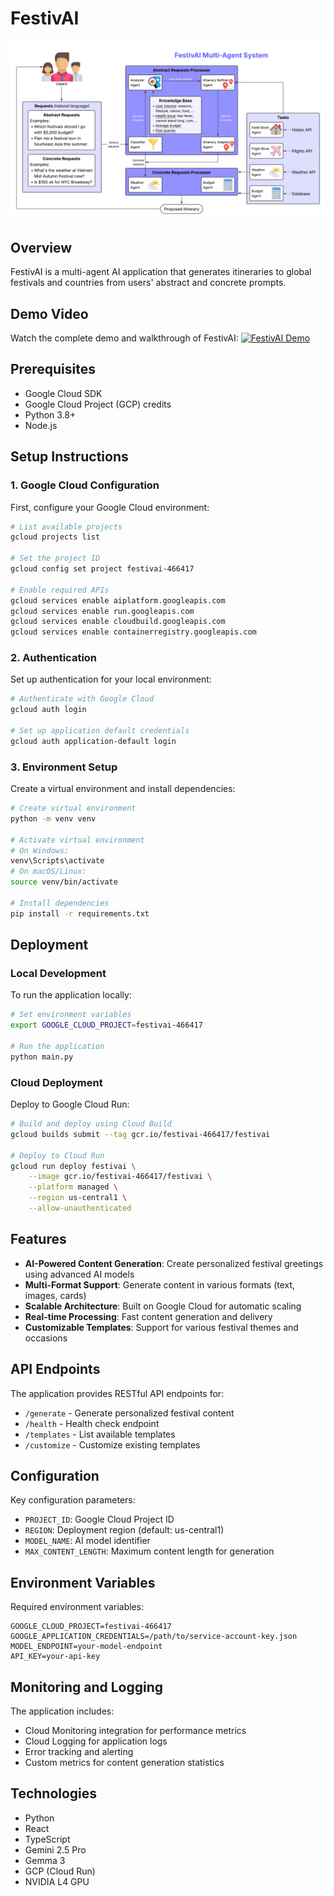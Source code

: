# FestivAI

![architecture](frontend/public/uml-diagram.png)

## Overview

FestivAI is a multi-agent AI application that generates itineraries to global festivals and countries from users' abstract and concrete prompts.

## Demo Video
Watch the complete demo and walkthrough of FestivAI:
[![FestivAI Demo](https://img.youtube.com/vi/YOUR_VIDEO_ID/maxresdefault.jpg)](https://www.youtube.com/watch?v=YOUR_VIDEO_ID)

## Prerequisites

- Google Cloud SDK
- Google Cloud Project (GCP) credits
- Python 3.8+
- Node.js

## Setup Instructions

### 1. Google Cloud Configuration

First, configure your Google Cloud environment:

```bash
# List available projects
gcloud projects list

# Set the project ID
gcloud config set project festivai-466417

# Enable required APIs
gcloud services enable aiplatform.googleapis.com
gcloud services enable run.googleapis.com
gcloud services enable cloudbuild.googleapis.com
gcloud services enable containerregistry.googleapis.com
```

### 2. Authentication

Set up authentication for your local environment:

```bash
# Authenticate with Google Cloud
gcloud auth login

# Set up application default credentials
gcloud auth application-default login
```

### 3. Environment Setup

Create a virtual environment and install dependencies:

```bash
# Create virtual environment
python -m venv venv

# Activate virtual environment
# On Windows:
venv\Scripts\activate
# On macOS/Linux:
source venv/bin/activate

# Install dependencies
pip install -r requirements.txt
```

## Deployment

### Local Development

To run the application locally:

```bash
# Set environment variables
export GOOGLE_CLOUD_PROJECT=festivai-466417

# Run the application
python main.py
```

### Cloud Deployment

Deploy to Google Cloud Run:

```bash
# Build and deploy using Cloud Build
gcloud builds submit --tag gcr.io/festivai-466417/festivai

# Deploy to Cloud Run
gcloud run deploy festivai \
    --image gcr.io/festivai-466417/festivai \
    --platform managed \
    --region us-central1 \
    --allow-unauthenticated
```

## Features

- **AI-Powered Content Generation**: Create personalized festival greetings using advanced AI models
- **Multi-Format Support**: Generate content in various formats (text, images, cards)
- **Scalable Architecture**: Built on Google Cloud for automatic scaling
- **Real-time Processing**: Fast content generation and delivery
- **Customizable Templates**: Support for various festival themes and occasions

## API Endpoints

The application provides RESTful API endpoints for:

- `/generate` - Generate personalized festival content
- `/health` - Health check endpoint
- `/templates` - List available templates
- `/customize` - Customize existing templates

## Configuration

Key configuration parameters:

- `PROJECT_ID`: Google Cloud Project ID
- `REGION`: Deployment region (default: us-central1)
- `MODEL_NAME`: AI model identifier
- `MAX_CONTENT_LENGTH`: Maximum content length for generation

## Environment Variables

Required environment variables:

```env
GOOGLE_CLOUD_PROJECT=festivai-466417
GOOGLE_APPLICATION_CREDENTIALS=/path/to/service-account-key.json
MODEL_ENDPOINT=your-model-endpoint
API_KEY=your-api-key
```

## Monitoring and Logging

The application includes:

- Cloud Monitoring integration for performance metrics
- Cloud Logging for application logs
- Error tracking and alerting
- Custom metrics for content generation statistics

## Technologies

- Python
- React
- TypeScript
- Gemini 2.5 Pro
- Gemma 3
- GCP (Cloud Run)
- NVIDIA L4 GPU
